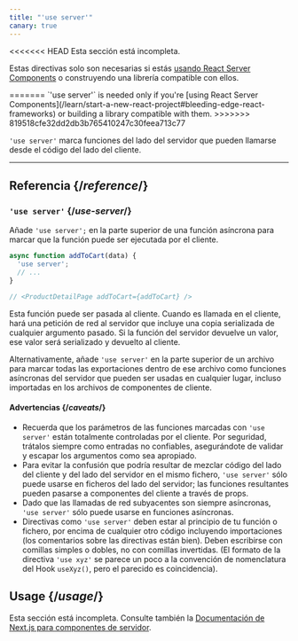 ```yaml
---
title: "'use server'"
canary: true
---
```


<Canary>

<<<<<<< HEAD
Esta sección está incompleta.

Estas directivas solo son necesarias si estás [usando React Server Components](/learn/start-a-new-react-project#bleeding-edge-react-frameworks) o construyendo una librería compatible con ellos.

</Wip>
=======
`'use server'` is needed only if you're [using React Server Components](/learn/start-a-new-react-project#bleeding-edge-react-frameworks) or building a library compatible with them.

</Canary>
>>>>>>> 819518cfe32dd2db3b765410247c30feea713c77


<Intro>

`'use server'` marca funciones del lado del servidor que pueden llamarse desde el código del lado del cliente.

</Intro>

<InlineToc />

---

## Referencia {/*reference*/}

### `'use server'` {/*use-server*/}

Añade `'use server';` en la parte superior de una función asíncrona para marcar que la función puede ser ejecutada por el cliente.

```js
async function addToCart(data) {
  'use server';
  // ...
}

// <ProductDetailPage addToCart={addToCart} />
```

Esta función puede ser pasada al cliente. Cuando es llamada en el cliente, hará una petición de red al servidor que incluye una copia serializada de cualquier argumento pasado. Si la función del servidor devuelve un valor, ese valor será serializado y devuelto al cliente.

Alternativamente, añade `'use server'` en la parte superior de un archivo para marcar todas las exportaciones dentro de ese archivo como funciones asíncronas del servidor que pueden ser usadas en cualquier lugar, incluso importadas en los archivos de componentes de cliente.

#### Advertencias {/*caveats*/}

* Recuerda que los parámetros de las funciones marcadas con `'use server'` están totalmente controladas por el cliente. Por seguridad, trátalos siempre como entradas no confiables, asegurándote de validar y escapar los argumentos como sea apropiado.
* Para evitar la confusión que podría resultar de mezclar código del lado del cliente y del lado del servidor en el mismo fichero, `'use server'` sólo puede usarse en ficheros del lado del servidor; las funciones resultantes pueden pasarse a componentes del cliente a través de props.
* Dado que las llamadas de red subyacentes son siempre asíncronas, `'use server'` sólo puede usarse en funciones asíncronas.
* Directivas como `'use server'` deben estar al principio de tu función o fichero, por encima de cualquier otro código incluyendo importaciones (los comentarios sobre las directivas están bien). Deben escribirse con comillas simples o dobles, no con comillas invertidas. (El formato de la directiva `'use xyz'` se parece un poco a la convención de nomenclatura del Hook `useXyz()`, pero el parecido es coincidencia).

## Usage {/*usage*/}

<Wip>

Esta sección está incompleta. Consulte también la [Documentación de Next.js para componentes de servidor](https://beta.nextjs.org/docs/rendering/server-and-client-components).

</Wip>
